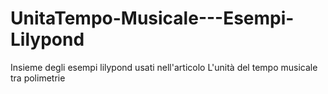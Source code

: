 # UnitaTempo-Musicale---Esempi-Lilypond

Insieme degli esempi lilypond usati nell'articolo L'unità del tempo musicale tra polimetrie
